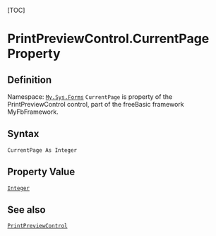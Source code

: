 [TOC]
# PrintPreviewControl.CurrentPage Property

## Definition
Namespace: [`My.Sys.Forms`](My.Sys.Forms.md)
`CurrentPage` is property of the PrintPreviewControl control, part of the freeBasic framework MyFbFramework.
## Syntax
```freeBasic
CurrentPage As Integer
```
## Property Value
[`Integer`]("https://www.freebasic.net/wiki/KeyPgInteger")
## See also
[`PrintPreviewControl`](PrintPreviewControl.md)
